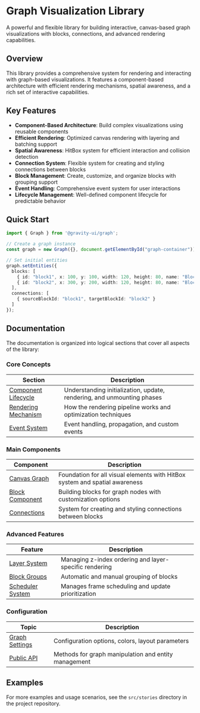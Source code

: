 # Graph Visualization Library

A powerful and flexible library for building interactive, canvas-based graph visualizations with blocks, connections, and advanced rendering capabilities.

## Overview

This library provides a comprehensive system for rendering and interacting with graph-based visualizations. It features a component-based architecture with efficient rendering mechanisms, spatial awareness, and a rich set of interactive capabilities.

## Key Features

- **Component-Based Architecture**: Build complex visualizations using reusable components
- **Efficient Rendering**: Optimized canvas rendering with layering and batching support
- **Spatial Awareness**: HitBox system for efficient interaction and collision detection
- **Connection System**: Flexible system for creating and styling connections between blocks
- **Block Management**: Create, customize, and organize blocks with grouping support
- **Event Handling**: Comprehensive event system for user interactions
- **Lifecycle Management**: Well-defined component lifecycle for predictable behavior

## Quick Start

```typescript
import { Graph } from '@gravity-ui/graph';

// Create a graph instance
const graph = new Graph({}, document.getElementById("graph-container"));

// Set initial entities
graph.setEntities({
  blocks: [
    { id: "block1", x: 100, y: 100, width: 120, height: 80, name: "Block 1" },
    { id: "block2", x: 300, y: 200, width: 120, height: 80, name: "Block 2" }
  ],
  connections: [
    { sourceBlockId: "block1", targetBlockId: "block2" }
  ]
});
```

## Documentation

The documentation is organized into logical sections that cover all aspects of the library:

### Core Concepts

| Section | Description |
|---------|-------------|
| [Component Lifecycle](./system/component-lifecycle.md) | Understanding initialization, update, rendering, and unmounting phases |
| [Rendering Mechanism](./rendering/rendering-mechanism.md) | How the rendering pipeline works and optimization techniques |
| [Event System](./system/events.md) | Event handling, propagation, and custom events |

### Main Components

| Component | Description |
|-----------|-------------|
| [Canvas Graph](./components/canvas-graph-component.md) | Foundation for all visual elements with HitBox system and spatial awareness |
| [Block Component](./components/block-component.md) | Building blocks for graph nodes with customization options |
| [Connections](./connections/canvas-connection-system.md) | System for creating and styling connections between blocks |

### Advanced Features

| Feature | Description |
|---------|-------------|
| [Layer System](./rendering/layers.md) | Managing z-index ordering and layer-specific rendering |
| [Block Groups](./blocks/groups.md) | Automatic and manual grouping of blocks |
| [Scheduler System](./system/scheduler-system.md) | Manages frame scheduling and update prioritization |

### Configuration

| Topic | Description |
|-------|-------------|
| [Graph Settings](./system/graph-settings.md) | Configuration options, colors, layout parameters |
| [Public API](./system/public_api.md) | Methods for graph manipulation and entity management |

## Examples

For more examples and usage scenarios, see the `src/stories` directory in the project repository.